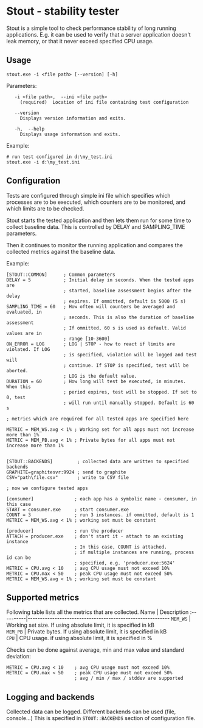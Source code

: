 Stout - stability tester
========================

Stout is a simple tool to check performance stability of long running 
applications. E.g. it can be used to verify that a server application doesn't
leak memory, or that it never exceed specified CPU usage.

Usage
-----


~~~
stout.exe -i <file path> [--version] [-h]
~~~
 
Parameters:

~~~
   -i <file path>,  --ini <file path>
     (required)  Location of ini file containing test configuration

   --version
     Displays version information and exits.

   -h,  --help
     Displays usage information and exits.
~~~

Example:

~~~
# run test configured in d:\my_test.ini
stout.exe -i d:\my_test.ini
~~~


Configuration
-------------

Tests are configured through simple ini file which specifies which processes are
to be executed, which counters are to be monitored, and which limits are to be
checked.

Stout starts the tested application and then lets them run for some time to 
collect baseline data. This is controlled by DELAY and SAMPLING_TIME parameters.

Then it continues to monitor the running application and compares the collected
metrics against the baseline data.

Example:

~~~{.ini}
[STOUT::COMMON]      ; Common parameters 
DELAY = 5            ; Initial delay in seconds. When the tested apps are
                     ; started, baseline assessment begins after the delay 
                     ; expires. If ommitted, default is 5000 (5 s)
SAMPLING_TIME = 60   ; How often will counters be averaged and evaluated, in 
                     ; seconds. This is also the duration of baseline assessment
                     ; If ommitted, 60 s is used as default. Valid values are in
                     ; range [10-3600]
ON_ERROR = LOG       ; LOG | STOP - how to react if limits are violated. If LOG
                     ; is specified, violation will be logged and test will
                     ; continue. If STOP is specified, test will be aborted.
                     ; LOG is the default value. 
DURATION = 60        ; How long will test be executed, in minutes. When this 
                     ; period expires, test will be stopped. If set to 0, test
                     ; will run until manually stopped. Default is 60 s
                     
; metrics which are required for all tested apps are specified here

METRIC = MEM_WS.avg < 1% ; Working set for all apps must not increase more than 1%
METRIC = MEM_PB.avg < 1% ; Private bytes for all apps must not increase more than 1%


[STOUT::BACKENDS]         ; collected data are written to specified backends
GRAPHITE=graphitesvr:9924 ; send to graphite
CSV="path\file.csv"       ; write to CSV file

; now we configure tested apps

[consumer]               ; each app has a symbolic name - consumer, in this case
START = consumer.exe     ; start consumer.exe
COUNT = 3                ; run 3 instances. if ommitted, default is 1
METRIC = MEM_WS.avg < 1% ; working set must be constant

[producer]               ; run the producer
ATTACH = producer.exe    ; don't start it - attach to an existing instance 
                         ; In this case, COUNT is attached.
                         ; if multiple instances are running, process id can be
                         ; specified, e.g. 'producer.exe:5624'
METRIC = CPU.avg < 10    ; avg CPU usage must not exceed 10%
METRIC = CPU.max < 50    ; peak CPU usage must not exceed 50%
METRIC = MEM_WS.avg < 1% ; working set must be constant
~~~


Supported metrics
-----------------

Following table lists all the metrics that are collected. 
Name       | Description
:----------|----------------------------------------------------------
`MEM_WS`   | Working set size. If using absolute limit, it is specified in kB    
`MEM_PB`   | Private bytes. If using absolute limit, it is specified in kB        
`CPU`      | CPU usage. if using absolute limit, it is specified in %            

Checks can be done against average, min and max value and standard deviation:

~~~
METRIC = CPU.avg < 10    ; avg CPU usage must not exceed 10%
METRIC = CPU.max < 50    ; peak CPU usage must not exceed 50%
                         ; avg / min / max / stddev are supported
~~~


Logging and backends
--------------------

Collected data can be logged. Different backends can be used (file, console...)
This is specified in `STOUT::BACKENDS` section of configuration file.

